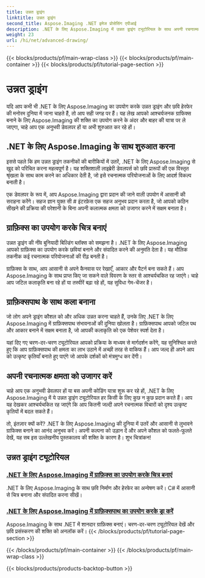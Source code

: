 ```yaml
---
title: उन्नत ड्राइंग
linktitle: उन्नत ड्राइंग
second_title: Aspose.Imaging .NET इमेज प्रोसेसिंग एपीआई
description: .NET के लिए Aspose.Imaging में उन्नत ड्राइंग ट्यूटोरियल के साथ अपनी रचनात्मकता को अनलॉक करें। C# के साथ सहजता से चित्र बनाना और संपादित करना सीखें।
weight: 23
url: /hi/net/advanced-drawing/
---
```


{{< blocks/products/pf/main-wrap-class >}}
{{< blocks/products/pf/main-container >}}
{{< blocks/products/pf/tutorial-page-section >}}

# उन्नत ड्राइंग


यदि आप कभी भी .NET के लिए Aspose.Imaging का उपयोग करके उन्नत ड्राइंग और छवि हेरफेर की मनोरम दुनिया में जाना चाहते हैं, तो आप सही जगह पर हैं। यह लेख आपको आश्चर्यजनक ग्राफिक्स बनाने के लिए Aspose.Imaging की शक्ति का उपयोग करने के अंदर और बाहर की यात्रा पर ले जाएगा, चाहे आप एक अनुभवी डेवलपर हों या अभी शुरुआत कर रहे हों।

## .NET के लिए Aspose.Imaging के साथ शुरुआत करना

इससे पहले कि हम उन्नत ड्राइंग तकनीकों की बारीकियों में उतरें, .NET के लिए Aspose.Imaging से खुद को परिचित करना महत्वपूर्ण है। यह शक्तिशाली लाइब्रेरी डेवलपर्स को छवि प्रारूपों की एक विस्तृत श्रृंखला के साथ काम करने का अधिकार देती है, जो इसे रचनात्मक परियोजनाओं के लिए आदर्श विकल्प बनाती है।

एक डेवलपर के रूप में, आप Aspose.Imaging द्वारा प्रदान की जाने वाली उपयोग में आसानी की सराहना करेंगे। सहज ज्ञान युक्त सी # इंटरफ़ेस एक सहज अनुभव प्रदान करता है, जो आपको कठिन सीखने की प्रक्रिया की परेशानी के बिना अपनी कलात्मक क्षमता को उजागर करने में सक्षम बनाता है।

## ग्राफ़िक्स का उपयोग करके चित्र बनाएं

उन्नत ड्राइंग की नींव बुनियादी बिल्डिंग ब्लॉक्स को समझना है। .NET के लिए Aspose.Imaging आपको ग्राफ़िक्स का उपयोग करके छवियां बनाने और संपादित करने की अनुमति देता है। यह मौलिक तकनीक कई रचनात्मक परियोजनाओं की रीढ़ बनती है। 

ग्राफ़िक्स के साथ, आप आसानी से अपने कैनवास पर रेखाएँ, आकार और पैटर्न बना सकते हैं। आप Aspose.Imaging के साथ प्राप्त किए जा सकने वाले विवरण के स्तर से आश्चर्यचकित रह जाएंगे। चाहे आप जटिल कलाकृति बना रहे हों या तस्वीरें बढ़ा रहे हों, यह सुविधा गेम-चेंजर है।

## ग्राफ़िक्सपाथ के साथ कला बनाना

जो लोग अपने ड्राइंग कौशल को और अधिक उन्नत करना चाहते हैं, उनके लिए .NET के लिए Aspose.Imaging में ग्राफ़िक्सपाथ संभावनाओं की दुनिया खोलता है। ग्राफ़िक्सपाथ आपको जटिल पथ और आकार बनाने में सक्षम बनाता है, जो आपकी कलाकृति को एक पेशेवर स्पर्श देता है।

यहां दिए गए चरण-दर-चरण ट्यूटोरियल आपको प्रक्रिया के माध्यम से मार्गदर्शन करेंगे, यह सुनिश्चित करते हुए कि आप ग्राफ़िक्सपाथ की क्षमता का लाभ उठाने में अच्छी तरह से वाकिफ हैं। आप जल्द ही अपने आप को उत्कृष्ट कृतियाँ बनाते हुए पाएंगे जो आपके दर्शकों को मंत्रमुग्ध कर देंगी।

## अपनी रचनात्मक क्षमता को उजागर करें

चाहे आप एक अनुभवी डेवलपर हों या बस अपनी कोडिंग यात्रा शुरू कर रहे हों, .NET के लिए Aspose.Imaging में ये उन्नत ड्राइंग ट्यूटोरियल हर किसी के लिए कुछ न कुछ प्रदान करते हैं। आप यह देखकर आश्चर्यचकित रह जाएंगे कि आप कितनी जल्दी अपने रचनात्मक विचारों को दृश्य उत्कृष्ट कृतियों में बदल सकते हैं।

तो, इंतज़ार क्यों करें? .NET के लिए Aspose.Imaging की दुनिया में उतरें और आसानी से लुभावने ग्राफिक्स बनाने का आनंद अनुभव करें। अपनी कल्पना को उड़ान दें और अपने कौशल को फलते-फूलते देखें, यह सब इस उल्लेखनीय पुस्तकालय की शक्ति के कारण है। शुभ चित्रांकन!
## उन्नत ड्राइंग ट्यूटोरियल
### [.NET के लिए Aspose.Imaging में ग्राफ़िक्स का उपयोग करके चित्र बनाएं](./draw-using-graphics/)
.NET के लिए Aspose.Imaging के साथ छवि निर्माण और हेरफेर का अन्वेषण करें। C# में आसानी से चित्र बनाना और संपादित करना सीखें।
### [.NET के लिए Aspose.Imaging में ग्राफ़िक्सपाथ का उपयोग करके ड्रा करें](./draw-using-graphicspath/)
Aspose.Imaging के साथ .NET में शानदार ग्राफ़िक्स बनाएं। चरण-दर-चरण ट्यूटोरियल देखें और छवि प्रसंस्करण की शक्ति को अनलॉक करें।
{{< /blocks/products/pf/tutorial-page-section >}}

{{< /blocks/products/pf/main-container >}}
{{< /blocks/products/pf/main-wrap-class >}}

{{< blocks/products/products-backtop-button >}}
